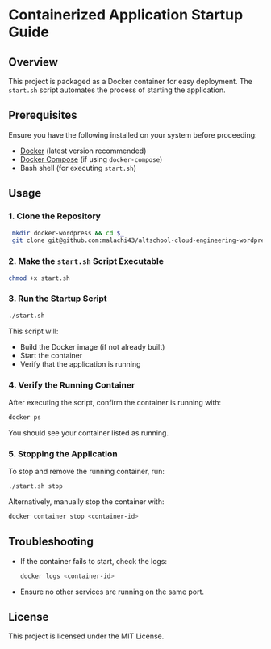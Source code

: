 # Containerized Application Startup Guide

## Overview
This project is packaged as a Docker container for easy deployment. The `start.sh` script automates the process of starting the application.

## Prerequisites
Ensure you have the following installed on your system before proceeding:
- [Docker](https://docs.docker.com/get-docker/) (latest version recommended)
- [Docker Compose](https://docs.docker.com/compose/install/) (if using `docker-compose`)
- Bash shell (for executing `start.sh`)

## Usage

### 1. Clone the Repository
```sh
 mkdir docker-wordpress && cd $_
 git clone git@github.com:malachi43/altschool-cloud-engineering-wordpress-assignment.git
```

### 2. Make the `start.sh` Script Executable
```sh
chmod +x start.sh
```

### 3. Run the Startup Script
```sh
./start.sh
```
This script will:
- Build the Docker image (if not already built)
- Start the container
- Verify that the application is running

### 4. Verify the Running Container
After executing the script, confirm the container is running with:
```sh
docker ps
```
You should see your container listed as running.

### 5. Stopping the Application
To stop and remove the running container, run:
```sh
./start.sh stop
```
Alternatively, manually stop the container with:
```sh
docker container stop <container-id>
```

## Troubleshooting
- If the container fails to start, check the logs:
  ```sh
  docker logs <container-id>
  ```
- Ensure no other services are running on the same port.

## License
This project is licensed under the MIT License.
